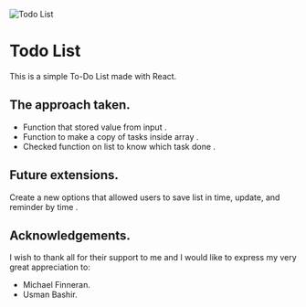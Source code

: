 ![Todo List](https://user-images.githubusercontent.com/45947089/53121728-e4511980-3565-11e9-8077-c20447bfebc6.png)





# Todo List
This is a simple To-Do List made with React.


## The approach taken.

* Function that stored value from input .
* Function to make a copy of tasks inside array .  
* Checked function on list to know which task done .




## Future extensions.
Create a new options that allowed users to save list in time, update, and reminder by time .


## Acknowledgements.
 I wish to thank all for their support to me and I would like to express my very great appreciation to:
 * Michael Finneran.
 * Usman Bashir.
